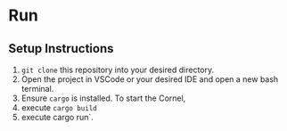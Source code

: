 # Run

## Setup Instructions

1. `git clone` this repository into your desired directory.
2. Open the project in VSCode or your desired IDE and open a new bash terminal.
3. Ensure `cargo` is installed. To start the Cornel, 
4. execute `cargo build`
5. execute cargo run`.


